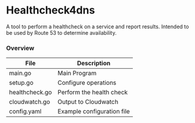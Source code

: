 # Healthcheck4dns
A tool to perform a healthcheck on a service and report results. 
Intended to be used by Route 53 to determine availability.



### Overview

|File   |  Description |
|---|---|
| main.go | Main Program   |
| setup.go  | Configure operations |
| healthcheck.go  | Perform the health check  |
| cloudwatch.go | Output to Cloudwatch |
| config.yaml | Example configuration file |
